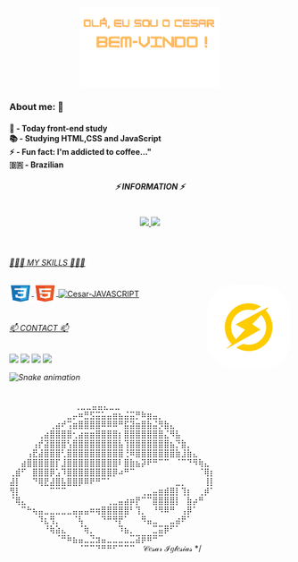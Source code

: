 <br>
 <p align="center"><a href="https://github.com/eucesar"><img width="50%" alt="⚡️ Olá, EU sou o Cesar Bem-Vindo ⚡️" src="home.png" /></a></p> 
 
<h3>About me: 💬 </h3>
 <h4>💼 - Today front-end study <br>
📚 - Studying HTML,CSS and JavaScript <br>
⚡ - Fun fact: I'm addicted to coffee..." <br>
🇧🇷 - Brazilian </h4> 

<h5 align="center">⚡️ INFORMATION ⚡️ </h5> <br>
<div align="center">
  <a href="https://github.com/eucesar">
  <img height="180em" src="https://github-readme-stats.vercel.app/api?username=eucesar&show_icons=true&theme=onedark&include_all_commits=true&count_private=true"/> 
  <img width="54%" src="https://github-readme-stats.vercel.app/api/top-langs/?username=eucesar&layout=compact&langs_count=7&theme=onedark"/>
</div>
<br>

<div><br>
<h6> 👨🏻‍💻 MY SKILLS 👨🏻‍💻 </h6>
  <img align="center" alt="Cesar-CSS" height="30" width="40" src="https://raw.githubusercontent.com/devicons/devicon/master/icons/css3/css3-original.svg">
  <img align="center" alt="Cesar-HTML" height="30" width="40" src="https://raw.githubusercontent.com/devicons/devicon/master/icons/html5/html5-original.svg">
 <img align="center" alt="Cesar-JAVASCRIPT" height="30" width="40" src="https://cdn.jsdelivr.net/gh/devicons/devicon/icons/javascript/javascript-plain.svg">
  <img align="right" alt="Cesar-pic" height="150" style="border-radius:50px;" src="lightning.png">
</div>
 <br>

<div hover:"backdrop">
<h6>📫 CONTACT 📫<h6>
<a href="https://www.linkedin.com/mwlite/in/cesar-iglesias-tecnologia"><img src="https://img.shields.io/badge/-LinkedIn-%230077B5?style=for-the-badge&logo=linkedin&logoColor=white" target="_blank"></a>
<a href = "mailto:cesaribneto.job@gmail.com"><img src="https://img.shields.io/badge/-Gmail-%23333?style=for-the-badge&logo=gmail&logoColor=white" target="_blank"></a>
<a href = "https://api.whatsapp.com/send/?phone=5511973812325"><img src="https://img.shields.io/badge/WhatsApp-25D366?style=for-the-badge&logo=whatsapp&logoColor=white"></a>
<a href="https://discord.gg/zaTUuwswz6" target="_blank"><img src="https://img.shields.io/badge/Discord-7289DA?style=for-the-badge&logo=discord&logoColor=white" target="_blank"></a> 

![Snake animation](https://github.com/eucesar/eucesar/blob/output/github-contribution-grid-snake.svg)

</div>
<div alt=assinatura>
⠀⠀⠀⠀⠀⠀⠀   ⠀⠀⠀⠀⢀⣀⣀⣤⣤⣄⣀⣀⠀⠀⠀⠀⠀⠀⠀⠀⠀⠀⠀⠀⠀⠀
⠀⠀⠀⠀⠀⠀⠀⠀⠀⠀⣀⡤⠶⣛⣫⣭⣥⣤⣶⣦⣬⣭⡛⠷⣶⣤⡀⠀⠀⠀⠀⠀⠀⠀⠀⠀
⠀⠀⠀⠀⠀⠀⠀⢀⣴⠞⢩⣶⣿⣿⣿⣿⠿⠿⠿⠛⣯⣽⣶⣿⣷⣬⡻⣷⣄⠀⠀⠀⠀⠀⠀⠀
⠀⠀⠀⠀⠀⢀⣴⣿⣿⣿⣿⢂⣴⣶⣶⣿⣿⣿⣿⡆⣿⣿⣿⣿⣿⣿⣿⣌⠻⣧⠀⠀⠀⠀⠀⠀
⠀⠀⠀⠀⢠⡞⣽⣿⣿⣿⢣⣿⣿⣿⣿⣿⣿⣿⣿⣧⢹⣿⣿⣿⣿⣿⣿⣿⣦⡙⣷⡀⠀⠀⠀⠀
⠀⠀⠀⢠⣟⣼⣿⣿⣿⢃⣿⣿⣿⣿⣿⣿⣿⣿⣿⣿⢘⠿⣿⣿⣿⣿⣿⣿⣿⣷⣸⣷⣄⠀⠀⠀
⠀⠀⣴⣿⣿⣿⣿⣿⡏⣸⣿⣿⣿⣿⣿⣿⣿⣿⣿⠇⣿⣷⣦⡽⠟⠛⠉⠉⠀⠈⠉⠙⠻⢷⣄⠀
⢀⣾⠋⠀⣿⣿⣿⡿⣡⠹⣿⣿⣿⣿⣿⣿⣿⣿⡿⠴⠛⠉⠀⠀⠀⠀⠀⠀⠀⠀⠀⠀⠀⠈⢿⡆
⣼⡇⠀⠀⠙⢿⣟⣼⣿⣧⣿⣿⡿⠿⠟⠛⠉⠁⠀⠀⠀⠀⠀⠀⠀⠀⠀⠀⠀⣀⡀⠀⠀⠀⢸⡇
⢻⡇⠀⠀⠀⠀⠀⠉⠉⠉⠀⠀⠀⠀⠀⠀⠀⠀⠀⠀⠀⠀⠀⢀⣀⣤⣶⣾⣿⡇⢹⡆⠀⢀⡾⠁
⠈⢿⣄⠀⠀⠀⠀⠀⠀⠀⠀⠀⠀⠀⠀⠀⠀⢀⣀⣤⣴⡶⡟⠉⠉⣿⣿⣿⣿⡇⠀⣷⡴⠛⠀⠀
⠀⠀⠉⠓⢦⣤⣀⣀⣀⣀⣀⣤⣤⣤⠶⢶⣿⣿⣿⣿⣿⠃⢹⡀⠀⠘⠻⠿⠛⠀⢠⡿⠁⠀⠀⠀
⠀⠀⠀⠀⠀⠹⣆⢻⡀⠀⠀⠈⢧⠀⠀⠀⠙⠛⠻⡟⠁⠀⠀⠻⣤⣀⠀⠀⣀⣴⠟⠁⠀⠀⠀⠀
⠀⠀⠀⠀⠀⠀⠘⢷⣵⣄⠀⠀⠈⢷⡀⠀⠀⠀⠀⠹⣦⡀⠀⠀⠀⣉⣭⡿⠋⠁⠀⠀⠀⠀⠀⠀
⠀⠀⠀⠀⠀⠀⠀⠀⠈⠛⠷⣦⣤⣀⣙⣲⣤⣀⣀⣀⣀⣉⣽⡿⠿⠛⠉⠀⠀⠀⠀⠀⠀⠀⠀⠀
⠀⠀⠀⠀⠀⠀⠀⠀⠀⠀⠀⠀⠈⠉⠉⠙⠛⠛⠋⠉⠉⠉⠀      𝒞𝑒𝓈𝒶𝓇 ℐ𝑔𝓁𝑒𝓈𝒾𝒶𝓈    */
 </div>

